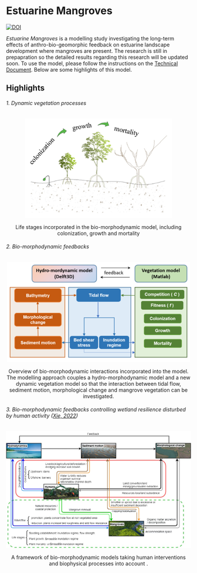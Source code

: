 # Estuarine Mangroves
[![DOI](https://zenodo.org/badge/587795297.svg)](https://zenodo.org/badge/latestdoi/587795297)

*Estuarine Mangroves* is a modelling study investigating the long-term effects of anthro-bio-geomorphic feedback on estuarine landscape development where mangroves are present. The research is still in prepapration so the detailed results regarding this research will be updated soon. To use the model, please follow the instructions on the [Technical Document](Xie_TechnicalDocuments_EstuarineMangroveModel.pdf). Below are some highlights of this model.

## Highlights
###### 1. Dynamic vegetation processes
<p align="center" width="100%">
    <img src="figs/Fig. 2 life_stages.jpg" width="400">
</p>

<div align="center">
  Life stages incorporated in the bio-morphodynamic model, including colonization, growth and mortality
</div> 

###### 2. Bio-morphodynamic feedbacks
<p align="center" width="100%">
<img src="figs/Fig. 1 ModelFramework.png" width="500">
</p>

<div align="center">
  Overview of bio-morphodynamic interactions incorporated into the model. The modelling approach couples a hydro-morphodynamic model and a new dynamic vegetation model so that the interaction between tidal flow, sediment motion, morphological change and mangrove vegetation can be investigated.
</div>

###### 3. Bio-morphodynamic feedbacks controlling wetland resilience disturbed by human activity ([Xie, 2022](https://doi.org/10.33540/927))
<p align="center" width="100%">
<img src="figs/Fig. 3 New bio-morphodynamic loop_v3.jpg" width="800">
</p>

<div align="center">
  A framework of bio-morphodynamic models taking human interventions and biophysical processes into account .
</div>





